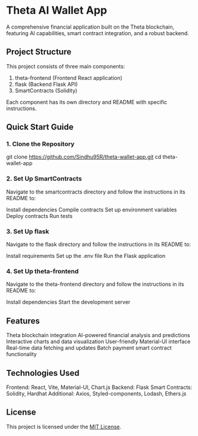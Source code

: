 # Theta AI Wallet App


A comprehensive financial application built on the Theta blockchain, featuring AI capabilities, smart contract integration, and a robust backend.

## Project Structure

This project consists of three main components:

1. theta-frontend (Frontend React application)
2. flask (Backend Flask API)
3. SmartContracts (Solidity)

Each component has its own directory and README with specific instructions.

## Quick Start Guide

### 1. Clone the Repository

git clone https://github.com/Sindhu95R/theta-wallet-app.git
cd theta-wallet-app

### 2. Set Up SmartContracts
Navigate to the smartcontracts directory and follow the instructions in its README to:

Install dependencies
Compile contracts
Set up environment variables
Deploy contracts
Run tests

### 3. Set Up flask
Navigate to the flask directory and follow the instructions in its README to:

Install requirements
Set up the .env file
Run the Flask application

### 4. Set Up theta-frontend
Navigate to the theta-frontend directory and follow the instructions in its README to:

Install dependencies
Start the development server

## Features

Theta blockchain integration
AI-powered financial analysis and predictions
Interactive charts and data visualization
User-friendly Material-UI interface
Real-time data fetching and updates
Batch payment smart contract functionality

## Technologies Used

Frontend: React, Vite, Material-UI, Chart.js
Backend: Flask
Smart Contracts: Solidity, Hardhat
Additional: Axios, Styled-components, Lodash, Ethers.js

## License

This project is licensed under the [MIT License](LICENSE).

